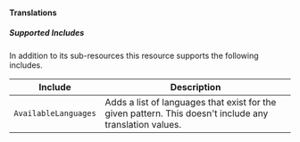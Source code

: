 #### Translations

##### Supported Includes

In addition to its sub-resources this resource supports the following includes.

|Include|Description|
|-|-|
|```AvailableLanguages```|Adds a list of languages that exist for the given pattern. This doesn't include any translation values.|
